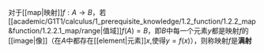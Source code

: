 对于[[map|映射]]$f:A\to B$，若[[academic/G1T1/calculus/1_prerequisite_knowledge/1.2_function/1.2.2_map&function/1.2.2.1_map/range|值域]]$f(A) = B$，即$B$中每一个元素$y$都是映射$f$的[[image|像]]（在$A$中都存在[[element|元素]]$x$,使得$y=f(x)$），则称映射$f$是**满射**